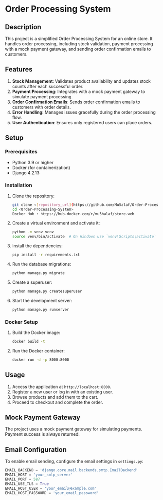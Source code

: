 # Order Processing System

## Description

This project is a simplified Order Processing System for an online store. It handles order processing, including stock validation, payment processing with a mock payment gateway, and sending order confirmation emails to customers.

## Features

1. **Stock Management**: Validates product availability and updates stock counts after each successful order.
2. **Payment Processing**: Integrates with a mock payment gateway to simulate payment processing.
3. **Order Confirmation Emails**: Sends order confirmation emails to customers with order details.
4. **Error Handling**: Manages issues gracefully during the order processing flow.
5. **User Authentication**: Ensures only registered users can place orders.

## Setup

### Prerequisites

- Python 3.9 or higher
- Docker (for containerization)
- Django 4.2.13

### Installation

1. Clone the repository:

    ```sh
    git clone <[repository_url](https://github.com/Mu5alaf/Order-Processing-System.git)>
    cd <Order-Processing-System>
    Docker Hub : https://hub.docker.com/r/mu5halaf/store-web
    ```

2. Create a virtual environment and activate it:

    ```sh
    python -m venv venv
    source venv/bin/activate  # On Windows use `venv\Scripts\activate`
    ```

3. Install the dependencies:

    ```sh
    pip install -r requirements.txt
    ```

4. Run the database migrations:

    ```sh
    python manage.py migrate
    ```

5. Create a superuser:

    ```sh
    python manage.py createsuperuser
    ```

6. Start the development server:

    ```sh
    python manage.py runserver
    ```

### Docker Setup

1. Build the Docker image:

    ```sh
    docker build -t
    ```

2. Run the Docker container:

    ```sh
    docker run -d -p 8000:8000 
    ```

## Usage

1. Access the application at `http://localhost:8000`.
2. Register a new user or log in with an existing user.
3. Browse products and add them to the cart.
4. Proceed to checkout and complete the order.

## Mock Payment Gateway

The project uses a mock payment gateway for simulating payments. Payment success is always returned.

## Email Configuration

To enable email sending, configure the email settings in `settings.py`:

```python
EMAIL_BACKEND = 'django.core.mail.backends.smtp.EmailBackend'
EMAIL_HOST = 'your_smtp_server'
EMAIL_PORT = 587
EMAIL_USE_TLS = True
EMAIL_HOST_USER = 'your_email@example.com'
EMAIL_HOST_PASSWORD = 'your_email_password'
